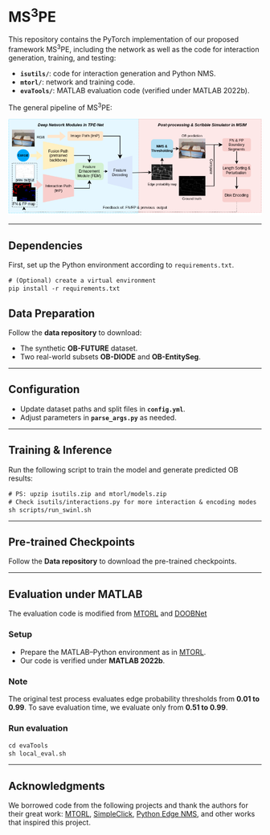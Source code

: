 # MS<sup>3</sup>PE

This repository contains the PyTorch implementation of our proposed framework MS<sup>3</sup>PE, including the network as well as the code for interaction generation, training, and testing:

- **`isutils/`**: code for interaction generation and Python NMS.
- **`mtorl/`**: network and training code.
- **`evaTools/`**: MATLAB evaluation code (verified under MATLAB 2022b).

The general pipeline of MS<sup>3</sup>PE:
<p align="center">
<img src="pipeline.png" width="888px" alt="pipeline">
</p>

------

## Dependencies

First, set up the Python environment according to `requirements.txt`.

```
# (Optional) create a virtual environment
pip install -r requirements.txt
```

## Data Preparation

Follow the **data repository** to download:

- The synthetic **OB-FUTURE** dataset.
- Two real-world subsets **OB-DIODE** and **OB-EntitySeg**.

------

## Configuration

- Update dataset paths and split files in **`config.yml`**.
- Adjust parameters in **`parse_args.py`** as needed.

------

## Training & Inference

Run the following script to train the model and generate predicted OB results:

```
# PS: upzip isutils.zip and mtorl/models.zip
# Check isutils/interactions.py for more interaction & encoding modes
sh scripts/run_swinl.sh
```

------

## Pre-trained Checkpoints

Follow the **Data repository** to download the pre-trained checkpoints.

------

## Evaluation under MATLAB

The evaluation code is modified from [MTORL](https://github.com/fengpanhe/MT-ORL) and [DOOBNet](https://github.com/GuoxiaWang/DOOBNet)

### Setup

- Prepare the MATLAB–Python environment as in [MTORL](https://github.com/fengpanhe/MT-ORL).
- Our code is verified under **MATLAB 2022b**.

### Note

The original test process evaluates edge probability thresholds from **0.01 to 0.99**.
 To save evaluation time, we evaluate only from **0.51 to 0.99**.

### Run evaluation

```
cd evaTools
sh local_eval.sh
```

------

## Acknowledgments

We borrowed code from the following projects and thank the authors for their great work: [MTORL](https://github.com/fengpanhe/MT-ORL), [SimpleClick](https://github.com/uncbiag/SimpleClick), [Python Edge NMS](https://github.com/Walstruzz/edge_eval_python?tab=readme-ov-file), and other works that inspired this project.
